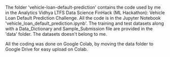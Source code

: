 The folder 'vehicle-loan-default-prediction' contains the code used by me in the Analytics Vidhya LTFS Data Science FinHack (ML Hackathon): Vehicle Loan Default Prediction Challenge.
All the code is in the Jupyter Notebook 'vehicle_loan_default_prediction.ipynb'.
The training and test datasets along with a Data_Dictionary and Sample_Submission file are provided in the 'data' folder.
The datasets doesn't belong to me.

All the coding was done on Google Colab, by moving the data folder to Google Drive for easy upload on Colab.
